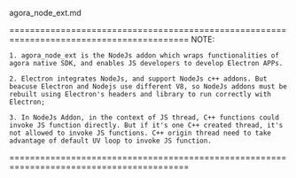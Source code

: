 agora_node_ext.md

=========================================================================================
NOTE:

	1. agora_node_ext is the NodeJs addon which wraps functionalities of agora native SDK, and enables JS developers to develop Electron APPs.

	2. Electron integrates NodeJs, and support NodeJs c++ addons. But beacuse Electron and Nodejs use different V8, so NodeJs addons must be rebuilt using Electron's headers and library to run correctly with Electron;
	
	3. In NodeJs Addon, in the context of JS thread, C++ functions could invoke JS function directly. But if it's one C++ created thread, it's not allowed to invoke JS functions. C++ origin thread need to take advantage of default UV loop to invoke JS function.
	
=========================================================================================

